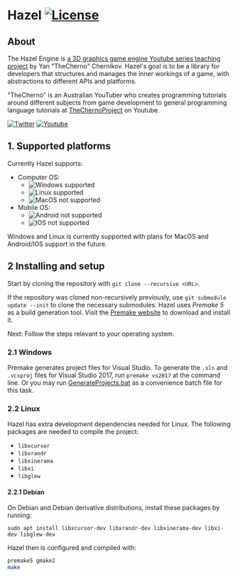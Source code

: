 # Hazel [![License](https://img.shields.io/github/license/TheCherno/Hazel.svg)](https://github.com/TheCherno/Hazel/blob/master/LICENSE)

## About
The Hazel Engine is [a 3D graphics game engine Youtube series teaching project](https://thecherno.com/engine/) by Yan "TheCherno" Chernikov. Hazel's goal is to be a library for developers that structures and manages the inner workings of a game, with abstractions to different APIs and platforms.

"TheCherno" is an Australian YouTuber who creates programming tutorials around different subjects from game development to general programming language tutorials at [TheChernoProject](https://www.youtube.com/user/TheChernoProject) on Youtube.

[![Twitter](https://img.shields.io/twitter/url/http/thecherno.svg?label=theCherno&style=social)](https://twitter.com/thecherno)
[![Youtube](https://img.shields.io/badge/TheChernoProject-red.svg?style=social&logo=youtube)](https://www.youtube.com/user/TheChernoProject)

## 1. Supported platforms
Currently Hazel supports:

- Computer OS:
  - ![Windows supported](https://img.shields.io/badge/Windows-win--64-green.svg)
  - ![Linux supported](https://img.shields.io/badge/Linux-Debian-green.svg)
  - ![MacOS not supported](https://img.shields.io/badge/MacOS-Not%20Supported-red.svg)
- Mobile OS:
  - ![Android not supported](https://img.shields.io/badge/Android-Not%20Supported-red.svg)
  - ![IOS not supported](https://img.shields.io/badge/IOS-Not%20Supported-red.svg)

Windows and Linux is currently supported with plans for MacOS and Android/IOS support in the future.

## 2 Installing and setup

Start by cloning the repository with `git clone --recursive <URL>`.

If the repository was cloned non-recursively previously, use `git submodule update --init` to clone the necessary submodules.
Hazel uses _Premake 5_ as a build generation tool. Visit the [Premake website](https://premake.github.io/download.html) to download and install it.

Next: Follow the steps relevant to your operating system.

### 2.1 Windows

Premake generates project files for Visual Studio. To generate the `.sln` and `.vcxproj` files for Visual Studio 2017, run `premake vs2017` at the command line. Or you may run [GenerateProjects.bat](https://github.com/TheCherno/Hazel/blob/master/GenerateProjects.bat) as a convenience batch file for this task.

### 2.2 Linux

Hazel has extra development dependencies needed for Linux. The following packages are needed to compile the project:

- `libxcursor`
- `libxrandr`
- `libxinerama`
- `libxi`
- `libglew`

#### 2.2.1 Debian

On Debian and Debian derivative distributions, install these packages by running:

`sudo apt install libxcursor-dev libxrandr-dev libxinerama-dev libxi-dev libglew-dev`

Hazel then is configured and compiled with:
```bash
premake5 gmake2
make
```

